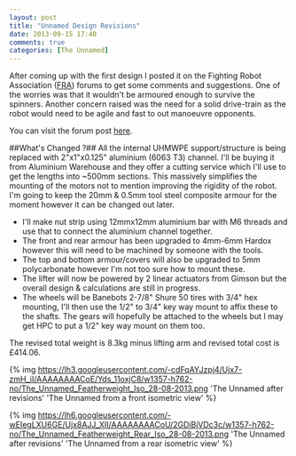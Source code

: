 ```yaml
---
layout: post
title: "Unnamed Design Revisions"
date: 2013-09-15 17:40
comments: true
categories: [The Unnamed]
---
```

After coming up with the first design I posted it on the Fighting Robot Association ([FRA](http://www.fightingrobots.co.uk/)) forums to get some comments and suggestions. One of the worries was that it wouldn't be armoured enough to survive the spinners. Another concern raised was the need for a solid drive-train as the robot would need to be agile and fast to out manoeuvre opponents.

You can visit the forum post [here](http://www.fightingrobots.co.uk/threads/11705-the-unnamed-\(fw\)).

##What's Changed ?##
All the internal UHMWPE support/structure is being replaced with 2"x1"x0.125" aluminium (6063 T3) channel. I'll be buying it from Aluminium Warehouse and they offer a cutting service which I'll use to get the lengths into ~500mm sections. This massively simplifies the mounting of the motors not to mention improving the rigidity of the robot. I'm going to keep the 20mm & 0.5mm tool steel composite armour for the moment however it can be changed out later.

* I'll make nut strip using 12mmx12mm aluminium bar with M6 threads and use that to connect the aluminium channel together.
* The front and rear armour has been upgraded to 4mm-6mm Hardox however this will need to be machined by someone with the tools.
* The top and bottom armour/covers will also be upgraded to 5mm polycarbonate however I'm not too sure how to mount these.
* The lifter will now be powered by 2 linear actuators from Gimson but the overall design & calculations are still in progress.
* The wheels will be Banebots 2-7/8" Shure 50 tires with 3/4" hex mounting, I'll then use the 1/2" to 3/4" key way mount to affix these to the shafts. The gears will hopefully be attached to the wheels but I may get HPC to put a 1/2" key way mount on them too.

The revised total weight is 8.3kg minus lifting arm and revised total cost is &pound;414.06.

{% img https://lh3.googleusercontent.com/-cdFqAYJzpj4/Ujx7-zmH_iI/AAAAAAAACoE/Yds_11oxjC8/w1357-h762-no/The_Unnamed_Featherweight_Iso_28-08-2013.png 'The Unnamed after revisions' 'The Unnamed from a front isometric view' %} 

{% img https://lh6.googleusercontent.com/-wEIegLXU6GE/Ujx8AJJ_XII/AAAAAAAACoU/2GDiBjVDc3c/w1357-h762-no/The_Unnamed_Featherweight_Rear_Iso_28-08-2013.png 'The Unnamed after revisions' 'The Unnamed from a rear isometric view' %}

